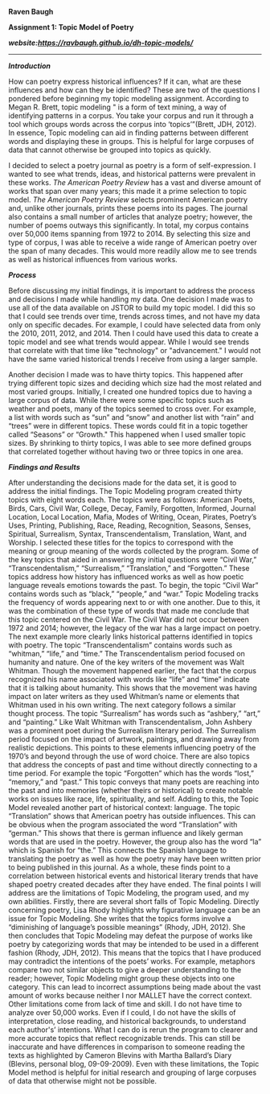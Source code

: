 **Raven Baugh**

**Assignment 1: Topic Model of Poetry**

***website:https://ravbaugh.github.io/dh-topic-models/***

----------------------------------------------

***Introduction***


How can poetry express historical influences? If it can, what are these influences and how can they be identified? These are two of the questions I pondered before beginning my topic modeling assignment. According to Megan R. Brett, topic modeling " is a form of text mining, a way of identifying patterns in a corpus. You take your corpus and run it through a tool which groups words across the corpus into ‘topics’”(Brett, JDH, 2012). In essence, Topic modeling can aid in finding patterns between different words and displaying these in groups. This is helpful for large corpuses of data that cannot otherwise be grouped into topics as quickly. 

I decided to select a poetry journal as poetry is a form of self-expression. I wanted to see what trends, ideas, and historical patterns were prevalent in these works. *The American Poetry Review* has a vast and diverse amount of works that span over many years; this made it a prime selection to topic model. *The American Poetry Review* selects prominent American poetry and, unlike other journals, prints these poems into its pages. The journal also contains a small number of articles that analyze poetry; however, the number of poems outways this significantly. In total, my corpus contains over 50,000 items spanning from 1972 to 2014. By selecting this size and type of corpus, I was able to receive a wide range of American poetry over the span of many decades. This would more readily allow me to see trends as well as historical influences from various works. 

***Process***



Before discussing my initial findings, it is important to address the process and decisions I made while handling my data. One decision I made was to use all of the data available on JSTOR to build my topic model. I did this so that I could see trends over time, trends across times, and not have my data only on specific decades. For example, I could have selected data from only the 2010, 2011, 2012, and 2014. Then I could have used this data to create a topic model and see what trends would appear. While I would see trends that correlate with that time like "technology" or "advancement." I would not have the same varied historical trends I receive from using a larger sample.

 Another decision I made was to have thirty topics. This happened after trying different topic sizes and deciding which size had the most related and most varied groups. Initially, I created one hundred topics due to having a large corpus of data. While there were some specific topics such as weather and poets, many of the topics seemed to cross over. For example, a list with words such as “sun” and “snow” and another list with “rain” and “trees” were in different topics. These words could fit in a topic together called “Seasons” or “Growth." This happened when I used smaller topic sizes. By shrinking to thirty topics, I was able to see more defined groups that correlated together without having two or three topics in one area. 
 
 ***Findings and Results***
 
 
After understanding the decisions made for the data set, it is good to address the initial findings. The Topic Modeling program created thirty topics with eight words each. The topics were as follows: American Poets, Birds, Cars, Civil War, College, Decay, Family, Forgotten, Informed, Journal Location, Local Location, Mafia, Modes of Writing, Ocean, Pirates, Poetry’s Uses, Printing, Publishing, Race, Reading, Recognition, Seasons, Senses, Spiritual, Surrealism, Syntax, Transcendentalism, Translation, Want, and Worship. I selected these titles for the topics to correspond with the meaning or group meaning of the words collected by the program. Some of the key topics that aided in answering my initial questions were “Civil War,” “Transcendentalism,” “Surrealism,” “Translation,” and “Forgotten.” These topics address how history has influenced works as well as how poetic language reveals emotions towards the past. 
To begin, the topic “Civil War” contains words such as “black,” “people,” and “war.” Topic Modeling tracks the frequency of words appearing next to or with one another. Due to this, it was the combination of these type of words that made me conclude that this topic centered on the Civil War. The Civil War did not occur between 1972 and 2014; however, the legacy of the war has a large impact on poetry. The next example more clearly links historical patterns identified in topics with poetry. The topic “Transcendentalism” contains words such as “whitman,” “life,” and “time.” The Transcendentalism period focused on humanity and nature. One of the key writers of the movement was Walt Whitman. Though the movement happened earlier, the fact that the corpus recognized his name associated with words like “life” and “time” indicate that it is talking about humanity. This shows that the movement was having impact on later writers as they used Whitman’s name or elements that Whitman used in his own writing. The next category follows a similar thought process. The topic “Surrealism” has words such as “ashbery,” “art,” and “painting.” Like Walt Whitman with Transcendentalism, John Ashbery was a prominent poet during the Surrealism literary period. The Surrealism period focused on the impact of artwork, paintings, and drawing away from realistic depictions. This points to these elements influencing poetry of the 1970’s and beyond through the use of word choice. There are also topics that address the concepts of past and time without directly connecting to a time period. For example the topic “Forgotten” which has the words “lost,” “memory,” and “past.” This topic conveys that many poets are reaching into the past and into memories (whether theirs or historical) to create notable works on issues like race, life, spirituality, and self. 
Adding to this, the Topic Model revealed another part of historical context: language. The topic “Translation” shows that American poetry has outside influences. This can be obvious when the program associated the word “Translation” with “german.” This shows that there is german influence and likely german words that are used in the poetry. However, the group also has the word “la” which is Spanish for “the.” This connects the Spanish language to translating the poetry as well as how the poetry may have been written prior to being published in this journal. As a whole, these finds point to a correlation between historical events and historical literary trends that have shaped poetry created decades after they have ended. 
The final points I will address are the limitations of Topic Modeling, the program used, and my own abilities. Firstly, there are several short falls of Topic Modeling. Directly concerning poetry, Lisa Rhody highlights why figurative language can be an issue for Topic Modeling. She writes that the topics forms involve a “diminishing of language’s possible meanings” (Rhody, JDH, 2012).  She then concludes that Topic Modeling may defeat the purpose of works like poetry by categorizing words that may be intended to be used in a different fashion (Rhody, JDH, 2012). This means that the topics that I have produced may contradict the intentions of the poets’ works. For example, metaphors compare two not similar objects to give a deeper understanding to the reader; however, Topic Modeling might group these objects into one category. This can lead to incorrect assumptions being made about the vast amount of works because neither I nor MALLET have the correct context.  Other limitations come from lack of time and skill. I do not have time to analyze over 50,000 works. Even if I could, I do not have the skills of interpretation, close reading, and historical backgrounds, to understand each author's’ intentions. What I can do is rerun the program to clearer and more accurate topics that reflect recognizable trends. This can still be inaccurate and have differences in comparison to someone reading the texts as highlighted by Cameron Blevins with Martha Ballard’s Diary (Blevins, personal blog, 09-09-2009). Even with these limitations, the Topic Model method is helpful for initial research and grouping of large corpuses of data that otherwise might not be possible. 


